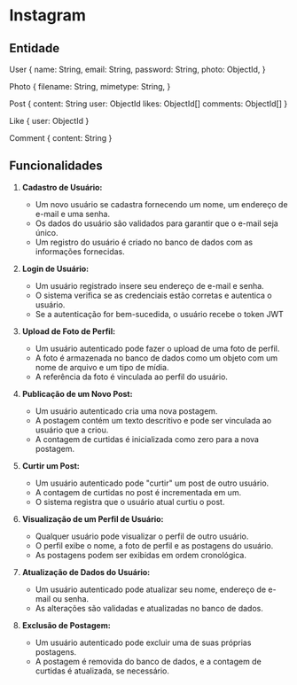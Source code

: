 # Instagram

## Entidade

User {
  name: String,
  email: String,
  password: String,
  photo: ObjectId,
}



Photo {
  filename: String,
  mimetype: String,
}

Post {
  content: String
  user: ObjectId
  likes: ObjectId[]
  comments: ObjectId[]
} 

Like {
  user: ObjectId
}

Comment {
  content: String
}

## Funcionalidades

1. **Cadastro de Usuário:**
   - Um novo usuário se cadastra fornecendo um nome, um endereço de e-mail e uma senha.
   - Os dados do usuário são validados para garantir que o e-mail seja único.
   - Um registro do usuário é criado no banco de dados com as informações fornecidas.

2. **Login de Usuário:**
   - Um usuário registrado insere seu endereço de e-mail e senha.
   - O sistema verifica se as credenciais estão corretas e autentica o usuário.
   - Se a autenticação for bem-sucedida, o usuário recebe o token JWT

3. **Upload de Foto de Perfil:**
   - Um usuário autenticado pode fazer o upload de uma foto de perfil.
   - A foto é armazenada no banco de dados como um objeto com um nome de arquivo e um tipo de mídia.
   - A referência da foto é vinculada ao perfil do usuário.

4. **Publicação de um Novo Post:**
   - Um usuário autenticado cria uma nova postagem.
   - A postagem contém um texto descritivo e pode ser vinculada ao usuário que a criou.
   - A contagem de curtidas é inicializada como zero para a nova postagem.

5. **Curtir um Post:**
   - Um usuário autenticado pode "curtir" um post de outro usuário.
   - A contagem de curtidas no post é incrementada em um.
   - O sistema registra que o usuário atual curtiu o post.

6. **Visualização de um Perfil de Usuário:**
   - Qualquer usuário pode visualizar o perfil de outro usuário.
   - O perfil exibe o nome, a foto de perfil e as postagens do usuário.
   - As postagens podem ser exibidas em ordem cronológica.

7. **Atualização de Dados do Usuário:**
   - Um usuário autenticado pode atualizar seu nome, endereço de e-mail ou senha.
   - As alterações são validadas e atualizadas no banco de dados.

8. **Exclusão de Postagem:**
   - Um usuário autenticado pode excluir uma de suas próprias postagens.
   - A postagem é removida do banco de dados, e a contagem de curtidas é atualizada, se necessário.

